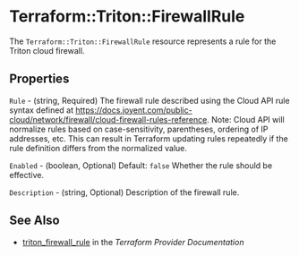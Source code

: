 # Terraform::Triton::FirewallRule

The `Terraform::Triton::FirewallRule` resource represents a rule for the Triton cloud firewall.

## Properties

`Rule` - (string, Required) The firewall rule described using the Cloud API rule syntax defined at https://docs.joyent.com/public-cloud/network/firewall/cloud-firewall-rules-reference. Note: Cloud API will normalize rules based on case-sensitivity, parentheses, ordering of IP addresses, etc. This can result in Terraform updating rules repeatedly if the rule definition differs from the normalized value.

`Enabled` - (boolean, Optional)  Default: `false` Whether the rule should be effective.

`Description` - (string, Optional) Description of the firewall rule.


## See Also

* [triton_firewall_rule](https://www.terraform.io/docs/providers/triton/r/firewall_rule.html) in the _Terraform Provider Documentation_